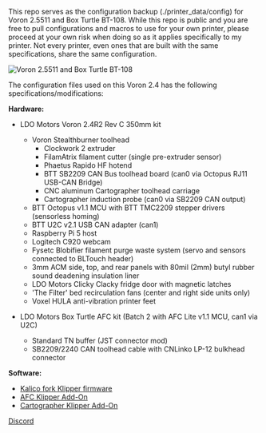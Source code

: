 This repo serves as the configuration backup (./printer_data/config) for Voron 2.5511 and Box Turtle BT-108. While this repo is public and you are free to pull configurations and macros to use for your own printer, please proceed at your own risk when doing so as it applies specifically to my printer. Not every printer, even ones that are built with the same specifications, share the same configuration.

![Voron 2.5511 and Box Turtle BT-108](https://skyperspectivemedia.com/wp-content/uploads/2025/02/IMG_1307.jpg)

The configuration files used on this Voron 2.4 has the following specifications/modifications:

**Hardware:**

- LDO Motors Voron 2.4R2 Rev C 350mm kit
  - Voron Stealthburner toolhead
    - Clockwork 2 extruder
    - FilamAtrix filament cutter (single pre-extruder sensor)
    - Phaetus Rapido HF hotend
    - BTT SB2209 CAN Bus toolhead board (can0 via Octopus RJ11 USB-CAN Bridge)
    - CNC aluminum Cartographer toolhead carriage
    - Cartographer induction probe (can0 via SB2209 CAN output)
  - BTT Octopus v1.1 MCU with BTT TMC2209 stepper drivers (sensorless homing)
  - BTT U2C v2.1 USB CAN adapter (can1)
  - Raspberry Pi 5 host
  - Logitech C920 webcam
  - Fysetc Blobifier filament purge waste system (servo and sensors connected to BLTouch header)
  - 3mm ACM side, top, and rear panels with 80mil (2mm) butyl rubber sound deadening insulation liner
  - LDO Motors Clicky Clacky fridge door with magnetic latches
  - 'The Filter' bed recirculation fans (center and right side units only)
  - Voxel HULA anti-vibration printer feet
 
- LDO Motors Box Turtle AFC kit (Batch 2 with AFC Lite v1.1 MCU, can1 via U2C)
  - Standard TN buffer (JST connector mod)
  - SB2209/2240 CAN toolhead cable with CNLinko LP-12 bulkhead connector

**Software:**

- [Kalico fork Klipper firmware](https://github.com/KalicoCrew/kalico) 
- [AFC Klipper Add-On](https://github.com/ArmoredTurtle/AFC-Klipper-Add-On)
- [Cartographer Klipper Add-On](https://github.com/Cartographer3D/cartographer-klipper)

[Discord](https://discordapp.com/users/152998269113466881)
